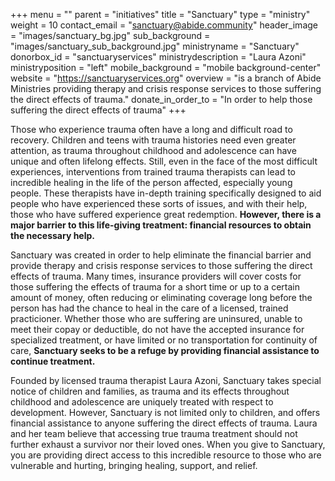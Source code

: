 +++
menu = ""
parent = "initiatives"
title = "Sanctuary"
type = "ministry"
weight = 10
contact_email = "sanctuary@abide.community"
header_image = "images/sanctuary_bg.jpg"
sub_background = "images/sanctuary_sub_background.jpg"
ministryname = "Sanctuary"
donorbox_id = "sanctuaryservices"
ministrydescription = "Laura Azoni"
ministryposition = "left"
mobile_background = "mobile background-center"
website = "https://sanctuaryservices.org"
overview = "is a branch of Abide Ministries providing therapy and crisis response services to those suffering the direct effects of trauma."
donate_in_order_to = "In order to help those suffering the direct effects of trauma"
+++

Those who experience trauma often have a long and difficult road to recovery. Children and teens with trauma histories need even greater attention, as trauma  throughout childhood and adolescence can have unique and often lifelong effects. Still, even in the face of the most difficult experiences, interventions from trained trauma therapists can lead to incredible healing in the life of the person affected, especially young people. These therapists have in-depth training specifically designed to aid people who have experienced these sorts of issues, and with their help, those who have suffered experience great redemption. **However, there is a major barrier to this life-giving treatment: financial resources to obtain the necessary help.** 

Sanctuary was created in order to help eliminate the financial barrier and provide therapy and crisis response services to those suffering the direct effects of trauma. Many times, insurance providers will cover costs for those suffering the effects of trauma for a short time or up to a certain amount of money, often reducing or eliminating coverage long before the person has had the chance to heal in the care of a licensed, trained practicioner. Whether those who are suffering are uninsured, unable to meet their copay or deductible, do not have the accepted insurance for specialized treatment, or have limited or no transportation for continuity of care, **Sanctuary seeks to be a refuge by providing financial assistance to continue treatment.** 

Founded by licensed trauma therapist Laura Azoni, Sanctuary takes special notice of children and families, as trauma and its effects throughout childhood and adolescence are uniquely treated with respect to development. However, Sanctuary is not limited only to children, and offers financial assistance to anyone suffering the direct effects of trauma. Laura and her team believe that accessing true trauma treatment should not further exhaust a survivor nor their loved ones. When you give to Sanctuary, you are providing direct access to this incredible resource to those who are vulnerable and hurting, bringing healing, support, and relief. 